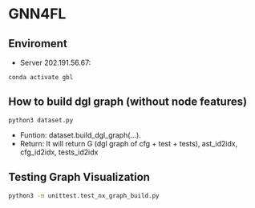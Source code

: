 # GNN4FL
## Enviroment
- Server 202.191.56.67: 
```
conda activate gbl
```
## How to build dgl graph (without node features)
```
python3 dataset.py
```
- Funtion: dataset.build_dgl_graph(...). 
- Return: It will return G (dgl graph of cfg + test + tests), ast_id2idx, cfg_id2idx, tests_id2idx

## Testing Graph Visualization
```bash
python3 -m unittest.test_nx_graph_build.py
```

